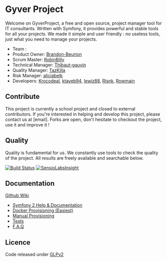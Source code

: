 # Gyver Project

Welcome on GyverProject, a free and open source, project manager tool for IT consultants.
Written with Symfony, it provides powerful and stable tools for all your projects.
We made it simple and user friendly : no useless tools, just what you need to manage your projects.

* Team :
 * Product Owner: [Brandon-Beurion](https://github.com/Brandon-Beurion)
 * Scrum Master: [RobinBilly](https://github.com/RobinBilly)
 * Technical Manager: [Thibaut-gauvin](https://github.com/Thibaut-gauvin)
 * Quality Manager: [TazKilla](https://github.com/TazKilla)
 * Risk Manager: [aliciabelk](https://github.com/aliciabelk)
 * Developers: [Krocodeal](https://github.com/Krocodeal), [ktayeb94](https://github.com/ktayeb94), [lewiz88](https://github.com/lewiz88), [Rlsnk](https://github.com/Rlsnk), [Rowmain](https://github.com/Rowmain)

## Contribute

This project is currently a school project and closed to external contributors. If you're interested in helping and develop this project, please contact us at [email]. Forks are open, don't hesitate to checkout the project, use it and improve it !

## Quality

Quality is fundamental for us. We constantly use tools to check the quality of the project. All results are freely available and searchable below.

[![Build Status](https://travis-ci.org/TechGameCrew/GyverProject.svg)](https://travis-ci.org/TechGameCrew/GyverProject)
[![SensioLabsInsight](https://insight.sensiolabs.com/projects/b7ec2306-4268-4661-b2d3-64e667800a25/mini.png)](https://insight.sensiolabs.com/projects/b7ec2306-4268-4661-b2d3-64e667800a25)

## Documentation

[Github Wiki](https://github.com/TechGameCrew/GyverProject/wiki)

* [Symfony 2 Help & Documentation](app/Resources/doc/symfonyDoc.md)
* [Docker Provisioning (Easiest)](app/Resources/doc/docker.md)
* [Manual Provisioning](app/Resources/doc/manual.md)
* [Tests](app/Resources/doc/test.md)
* [F.A.Q](app/Resources/doc/faq.md)

## Licence

Code released under [GLPv2](https://github.com/TechGameCrew/GyverProject/blob/master/LICENSE)
